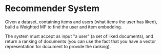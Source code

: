 # Recommender System

Given a dataset, containing items and users (what items the user has liked), build a Weighted MF to find the user and item embedding.

The system must accept as input "a user" (a set of liked documents), and return a ranking of documents (you can use the fact that you have a vector representation for document to provide the ranking).